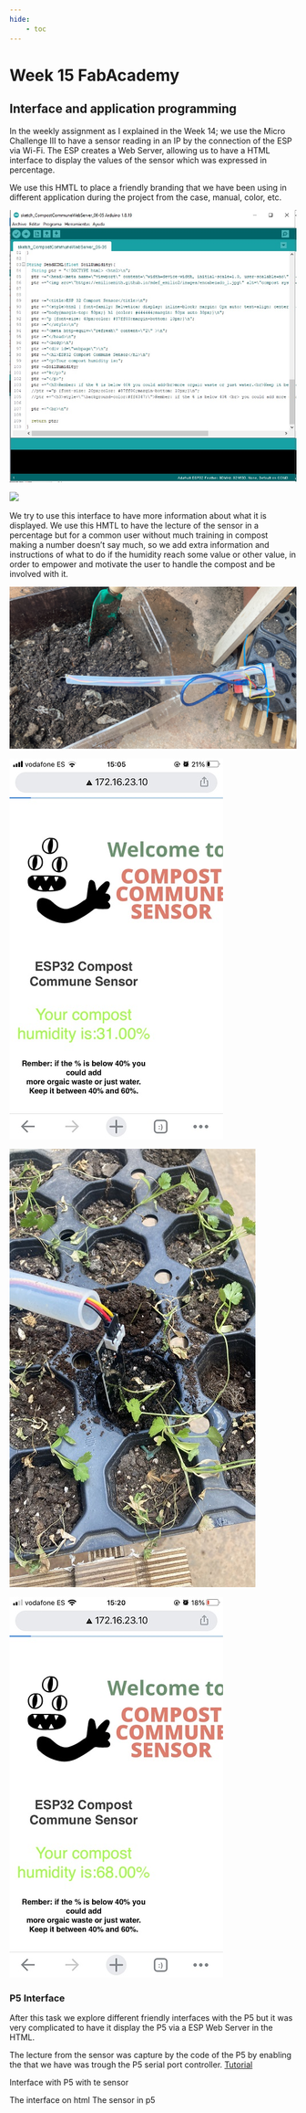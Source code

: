 ```yaml
---
hide:
    - toc
---
```


# Week 15 FabAcademy

## Interface and application programming


In the weekly assignment as I explained in the Week 14; we use the Micro Challenge III to have a sensor reading in an IP by the connection of the ESP via Wi-Fi.
The ESP creates a Web Server, allowing us to have a HTML interface to display the values of the sensor which was expressed in percentage.

We use this HMTL to place a friendly branding that we have been using in different application during the project from the case, manual, color, etc.

![](../images/W8_4.jpg)

![](../images/W8_5.gif)

We try to use this interface to have more information about what it is displayed. We use this HMTL to have the lecture of the sensor in a percentage but for a common user without much training in compost making a number doesn’t say much, so we add extra information and instructions of what to do if the humidity reach some value or other value, in order to empower and motivate the user to handle the compost and be involved with it.

![](../images/W10_3.jpg)

![](../images/W15_1.jpg)

![](../images/W15_3.jpg)

![](../images/W15_2.jpg)


### P5 Interface

After this task we explore different friendly interfaces with the P5 but it was very complicated to have it display the P5 via a ESP Web Server in the HTML.

The lecture from the sensor was capture by the code of the P5 by enabling the that we have was trough the P5 serial port controller.
[Tutorial](https://hackmd.io/9ha1FspPTlihjdzS5vsYYg?view)

Interface with P5 with te sensor



The interface on html
The sensor in p5
